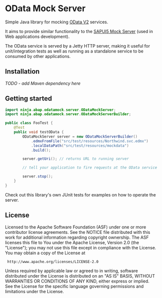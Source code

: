 # OData Mock Server

Simple Java library for mocking [OData V2](https://odata.org/documentation/odata-version-2-0/) services.

It aims to provide similar functionality to the [SAPUI5 Mock Server](https://sapui5.hana.ondemand.com/#/topic/3a9728ec31f94ca18a7d543ce419d85d) (used in Web applications development).

The OData service is served by a Jetty HTTP server, making it useful for unit/integration tests as well as running as a standalone service to be consumed by other applications.

## Installation

*TODO - add Maven dependency here*

## Getting started

```java
import ninja.abap.odatamock.server.ODataMockServer;
import ninja.abap.odatamock.server.ODataMockServerBuilder;

public class FooTest {
    @Test
    public void testOData {
        ODataMockServer server = new ODataMockServerBuilder()
            .edmxFromFile("src/test/resources/Northwind.svc.edmx")
            .localDataPath("src/test/resources/mockdata")
            .build();

        server.getUri(); // returns URL to running server

        // tell your application to fire requests at the OData service

        server.stop();
    }
}
```

Check out this library's own JUnit tests for examples on how to operate the server.

## License

Licensed to the Apache Software Foundation (ASF) under one or more
contributor license agreements.  See the NOTICE file distributed with
this work for additional information regarding copyright ownership.
The ASF licenses this file to You under the Apache License, Version 2.0
(the "License"); you may not use this file except in compliance with
the License.  You may obtain a copy of the License at

     http://www.apache.org/licenses/LICENSE-2.0

Unless required by applicable law or agreed to in writing, software
distributed under the License is distributed on an "AS IS" BASIS,
WITHOUT WARRANTIES OR CONDITIONS OF ANY KIND, either express or implied.
See the License for the specific language governing permissions and
limitations under the License.

